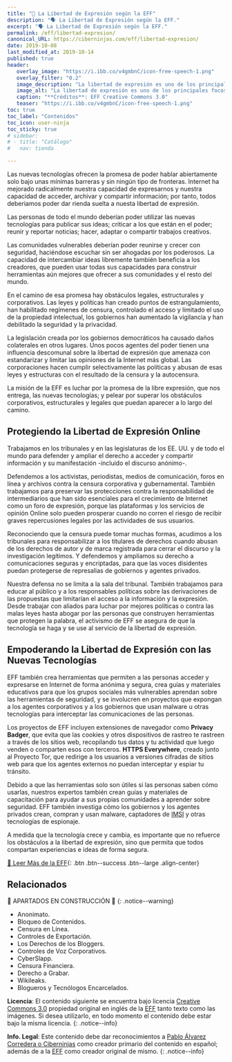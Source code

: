 ```yaml
---
title: "📢 La Libertad de Expresión según la EFF"
description: "🗣 La Libertad de Expresión según la EFF."
excerpt: "🗣 La Libertad de Expresión según la EFF."
permalink: /eff/libertad-expresion/
canonical_URL: https://ciberninjas.com/eff/libertad-expresion/
date: 2019-10-08
last_modified_at: 2019-10-14
published: true
header:
   overlay_image: "https://i.ibb.co/v4gmbnC/icon-free-speech-1.png"
   overlay_filter: "0.2"
   image_description: "La libertad de expresión es uno de los principales focos de preocupación dentro de la Fundación Frontera Electrónica \ Visto en Ciberninjas"
   image_alt: "La libertad de expresión es uno de los principales focos de preocupación dentro de la Fundación Frontera Electrónica \ Visto en Ciberninjas"
   caption: "**Créditos**: EFF Creative Commons 3.0"
   teaser: "https://i.ibb.co/v4gmbnC/icon-free-speech-1.png"
toc: true
toc_label: "Contenidos"
toc_icon: user-ninja
toc_sticky: true
# sidebar:
# - title: "Catálogo"
#   nav: tienda

---
```


Las nuevas tecnologías ofrecen la promesa de poder hablar abiertamente solo bajo unas mínimas barreras y sin ningún tipo de fronteras. Internet ha mejorado radicalmente nuestra capacidad de expresarnos y nuestra capacidad de acceder, archivar y compartir información; por tanto, todos deberiamos poder dar rienda suelta a nuesta libertad de expresión.

Las personas de todo el mundo deberían poder utilizar las nuevas tecnologías para publicar sus ideas; criticar a los que están en el poder; reunir y reportar noticias; hacer, adaptar o compartir trabajos creativos.

Las comunidades vulnerables deberían poder reunirse y crecer con seguridad, haciéndose escuchar sin ser ahogadas por los poderosos. La capacidad de intercambiar ideas libremente también beneficia a los creadores, que pueden usar todas sus capacidades para construir herramientas aún mejores que ofrecer a sus comunidades y el resto del mundo.

En el camino de esa promesa hay obstáculos legales, estructurales y corporativos. Las leyes y políticas han creado puntos de estrangulamiento, han habilitado regímenes de censura, controlado el acceso y limitado el uso de la propiedad intelectual, los gobiernos han aumentado la vigilancia y han debilitado la seguridad y la privacidad.

La legislación creada por los gobiernos democráticos ha causado daños colaterales en otros lugares. Unos pocos agentes del poder tienen una influencia descomunal sobre la libertad de expresión que amenaza con estandarizar y limitar las opiniones de la Internet más global. Las corporaciones hacen cumplir selectivamente las políticas y abusan de esas leyes y estructuras con el resultado de la censura y la autocensura.

La misión de la EFF es luchar por la promesa de la libre expresión, que nos entrega, las nuevas tecnologías; y pelear por superar los obstáculos corporativos, estructurales y legales que puedan aparecer a lo largo del camino.

## Protegiendo la Libertad de Expresión Online

Trabajamos en los tribunales y en las legislaturas de los EE. UU. y de todo el mundo para defender y ampliar el derecho a acceder y compartir información y su manifestación -incluido el discurso anónimo-.

Defendemos a los activistas, periodistas, medios de comunicación, foros en línea y archivos contra la censura corporativa y gubernamental. También trabajamos para preservar las protecciones contra la responsabilidad de intermediarios que han sido esenciales para el crecimiento de Internet como un foro de expresión, porque las plataformas y los servicios de opinión Online solo pueden prosperar cuando no corren el riesgo de recibir graves repercusiones legales por las actividades de sus usuarios.

Reconociendo que la censura puede tomar muchas formas, acudimos a los tribunales para responsabilizar a los titulares de derechos cuando abusan de los derechos de autor y de marca registrada para cerrar el discurso y la investigación legítimos. Y defendemos y ampliamos su derecho a comunicaciones seguras y encriptadas, para que las voces disidentes puedan protegerse de represalias de gobiernos y agentes privados.

Nuestra defensa no se limita a la sala del tribunal. También trabajamos para educar al público y a los responsables políticas sobre las derivaciones de las propuestas que limitarían el acceso a la información y la expresión. Desde trabajar con aliados para luchar por mejores políticas o contra las malas leyes hasta abogar por las personas que construyen herramientas que protegen la palabra, el activismo de EFF se asegura de que la tecnología se haga y se use al servicio de la libertad de expresión.

## Empoderando la Libertad de Expresión con las Nuevas Tecnologías

EFF también crea herramientas que permiten a las personas acceder y expresarse en Internet de forma anónima y segura, crea guías y materiales educativos para que los grupos sociales más vulnerables aprendan sobre las herramientas de seguridad, y se involucren en proyectos que expongan a los agentes corporativos y a los gobiernos que usan malware u otras tecnologías para interceptar las comunicaciones de las personas.

Los proyectos de EFF incluyen extensiones de navegador como **Privacy Badger**, que evita que las cookies y otros dispositivos de rastreo te rastreen a través de los sitios web, recopilando tus datos y tu actividad que luego venden o comparten esos con terceros. **HTTPS Everywhere**, creado junto al Proyecto Tor, que redirige a los usuarios a versiones cifradas de sitios web para que los agentes externos no puedan interceptar y espiar tu tránsito.

Debido a que las herramientas solo son útiles si las personas saben cómo usarlas, nuestros expertos también crean guías y materiales de capacitación para ayudar a sus propias comunidades a aprender sobre seguridad. EFF también investiga cómo los gobiernos y los agentes privados crean, compran y usan malware, captadores de [IMSI](/wiki/imsi) y otras tecnologías de espionaje.
<!-- traducir en la wikipedia https://en.wikipedia.org/wiki/International_mobile_subscriber_identity -->

A medida que la tecnología crece y cambia, es importante que no refuerce los obstáculos a la libertad de expresión, sino que permita que todos compartan experiencias e ideas de forma segura.

[📢 Leer Más de la EFF](/eff/){: .btn .btn--success .btn--large .align-center}

## Relacionados

🚧 APARTADOS EN CONSTRUCCIÓN 🚧
{: .notice--warning}

* Anonimato.
* Bloqueo de Contenidos.
* Censura en Línea. <!-- https://onlinecensorship.org/ -->
* Controles de Exportación.
* Los Derechos de los Bloggers.
* Controles de Voz Corporativos.
* CyberSlapp.
* Censura Financiera.
* Derecho a Grabar.
* Wikileaks.
* Blogueros y Tecnólogos Encarcelados.

**Licencia**: El contenido siguiente se encuentra bajo licencia [Creative Commons 3.0](https://creativecommons.org/licenses/by-sa/3.0/deed.es) propiedad original en inglés de la [EFF](https://kutt.it/eff) tanto texto como las imágenes. Si desea utilizarlo, en todo momento el contenido debe estar bajo la misma licencia.
{: .notice--info}

**Info. Legal**: Este contenido debe dar reconocimientos a [Pablo Álvarez Corredera o Ciberninjas](https://kutt.it/ciberninjas) como creador primario del contenido en español; además de a la [EFF](https://kutt.it/eff) como creador original de mismo.
{: .notice--info}
